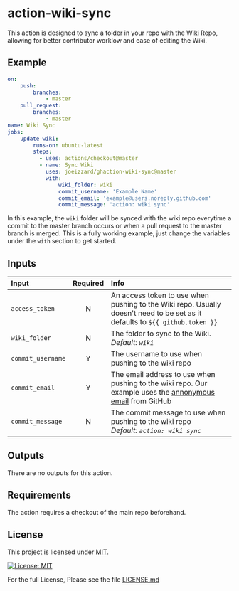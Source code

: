 # action-wiki-sync

This action is designed to sync a folder in your repo with the Wiki Repo, allowing for better contributor worklow and ease of editing the Wiki.

## Example

```yaml
on:
    push:
        branches:
            - master
    pull_request:
        branches:
            - master
name: Wiki Sync
jobs:
    update-wiki:
        runs-on: ubuntu-latest
        steps:
          - uses: actions/checkout@master
          - name: Sync Wiki
            uses: joeizzard/ghaction-wiki-sync@master
            with:
                wiki_folder: wiki
                commit_username: 'Example Name'
                commit_email: 'example@users.noreply.github.com'
                commit_message: 'action: wiki sync'
```
In this example, the `wiki` folder will be synced with the wiki repo everytime a commit to the master branch occurs or when a pull request to the master branch is merged. This is a fully working example, just change the variables under the `with` section to get started.

## Inputs

| Input | Required | Info |
| :----- | :-----: | :----- |
| `access_token` | N | An access token to use when pushing to the Wiki repo. Usually doesn't need to be set as it defaults to `${{ github.token }}` |
| `wiki_folder` | N | The folder to sync to the Wiki. <br/> <i>Default: `wiki`</i> |
| `commit_username` | Y | The username to use when pushing to the wiki repo |
| `commit_email` | Y | The email address to use when pushing to the wiki repo. Our example uses the [annonymous email](https://help.github.com/en/github/setting-up-and-managing-your-github-user-account/setting-your-commit-email-address) from GitHub |
| `commit_message` | N | The commit message to use when pushing to the wiki repo <br/><i>Default: `action: wiki sync` |

## Outputs 

There are no outputs for this action.

## Requirements

The action requires a checkout of the main repo beforehand.

## License

This project is licensed under [MIT](https://opensource.org/licenses/MIT). 

[![License: MIT](https://img.shields.io/badge/License-MIT-yellow.svg?style=for-the-badge)](https://opensource.org/licenses/MIT)

For the full License, Please see the file [LICENSE.md](LICENSE.md)
